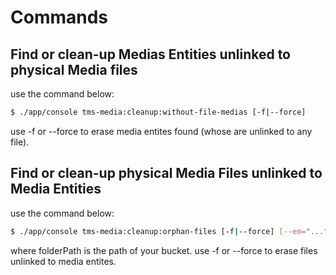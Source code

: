Commands
========

Find or clean-up Medias Entities unlinked to physical Media files
-----------------------------------------------------------------

use the command below:

```sh
$ ./app/console tms-media:cleanup:without-file-medias [-f|--force]
```

use -f or --force to erase media entites found (whose are unlinked to any file).


Find or clean-up physical Media Files unlinked to Media Entities
----------------------------------------------------------------

use the command below:
```sh
$ ./app/console tms-media:cleanup:orphan-files [-f|--force] [--em="..."] folderPath
```

where folderPath is the path of your bucket.
use -f or --force to erase files unlinked to media entites.

